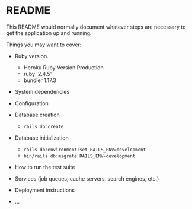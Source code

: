 # README

This README would normally document whatever steps are necessary to get the
application up and running.

Things you may want to cover:

* Ruby version.
   * Heroku Ruby Version Production
   * ruby '2.4.5'
   * bundler 1.17.3

* System dependencies

* Configuration

* Database creation
   * `rails db:create`

* Database initialization
   * `rails db:environment:set RAILS_ENV=development `  
   * `bin/rails db:migrate RAILS_ENV=development`
   
* How to run the test suite

* Services (job queues, cache servers, search engines, etc.)

* Deployment instructions

* ...
